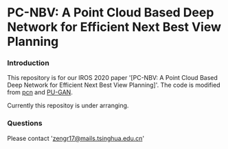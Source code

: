 # PC-NBV: A Point Cloud Based Deep Network for Efficient Next Best View Planning

### Introduction 

This repository is for our IROS 2020 paper '[PC-NBV: A Point Cloud Based Deep Network for Efficient Next Best View Planning]'. The code is modified from [pcn](https://github.com/wentaoyuan/pcn) and [PU-GAN](https://github.com/liruihui/PU-GAN). 

Currently this repositoy is under arranging.

### Questions

Please contact 'zengr17@mails.tsinghua.edu.cn'

